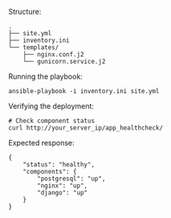 

Structure:
```
.
├── site.yml
├── inventory.ini
└── templates/
    ├── nginx.conf.j2
    └── gunicorn.service.j2
```

Running the playbook:
```
ansible-playbook -i inventory.ini site.yml 

```

Verifying the deployment:
```
# Check component status
curl http://your_server_ip/app_healthcheck/
```

Expected response:
```
{
    "status": "healthy",
    "components": {
        "postgresql": "up",
        "nginx": "up",
        "django": "up"
    }
}
```


